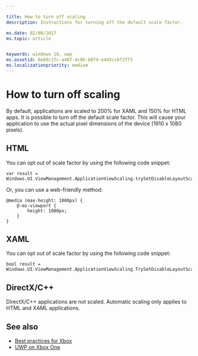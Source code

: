 ```yaml
---

title: How to turn off scaling
description: Instructions for turning off the default scale factor.

ms.date: 02/08/2017
ms.topic: article


keywords: windows 10, uwp
ms.assetid: 6e68c1fc-a407-4c0b-b0f4-e445ccb72ff3
ms.localizationpriority: medium
---
```


# How to turn off scaling   
By default, applications are scaled to 200% for XAML and 150% for HTML apps. It is possible to turn off the default scale factor. This will cause your application to use the actual pixel dimensions of the device (1910 x 1080 pixels).   
   
## HTML   
You can opt out of scale factor by using the following code snippet: 
   
```
var result = Windows.UI.ViewManagement.ApplicationViewScaling.trySetDisableLayoutScaling(true);
```

Or, you can use a web-friendly method:   

```   
@media (max-height: 1080px) {   
    @-ms-viewport {   
        height: 1080px;   
    }   
}   
```

## XAML
You can opt out of scale factor by using the following code snippet:   
   
```
bool result = Windows.UI.ViewManagement.ApplicationViewScaling.TrySetDisableLayoutScaling(true);
```
   
## DirectX/C++   
DirectX/C++ applications are not scaled. Automatic scaling only applies to HTML and XAML applications.  

## See also
- [Best practices for Xbox](tailoring-for-xbox.md)
- [UWP on Xbox One](index.md)
